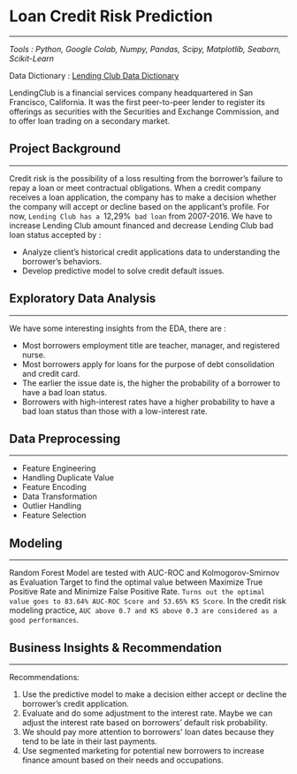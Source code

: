 # Loan Credit Risk Prediction
---
*Tools : Python, Google Colab, Numpy, Pandas, Scipy, Matplotlib, Seaborn, Scikit-Learn*

Data Dictionary : [Lending Club Data Dictionary](https://resources.lendingclub.com/LCDataDictionary.xlsx)

LendingClub is a financial services company headquartered in San Francisco, California. It was the first peer-to-peer lender to register its offerings as securities with the Securities and Exchange Commission, and to offer loan trading on a secondary market.

## Project Background
---
Credit risk is the possibility of a loss resulting from the borrower’s failure to repay a loan or meet contractual obligations. When a credit company receives a loan application, the company has to make a decision whether the company will accept or decline based on the applicant’s profile. For now, `Lending Club has a `12,29%` bad loan` from 2007-2016. We have to increase Lending Club amount financed and decrease Lending Club bad loan status accepted by :
- Analyze client’s historical credit applications data to understanding the borrower’s behaviors.
- Develop predictive model to solve credit default issues.

## Exploratory Data Analysis
---
We have some interesting insights from the EDA, there are :
- Most borrowers employment title are teacher, manager, and registered nurse.
- Most borrowers apply for loans for the purpose of debt consolidation and credit card.
- The earlier the issue date is, the higher the probability of a borrower to have a bad loan status.
- Borrowers with high-interest rates have a higher probability to have a bad loan status than those with a low-interest rate.

## Data Preprocessing
---
- Feature Engineering
- Handling Duplicate Value
- Feature Encoding
- Data Transformation
- Outlier Handling
- Feature Selection

## Modeling
---
Random Forest Model are tested with AUC-ROC and Kolmogorov-Smirnov as Evaluation Target to find the optimal value between Maximize True Positive Rate and Minimize False Positive Rate. `Turns out the optimal value goes to 83.64% AUC-ROC Score and 53.65% KS Score`. In the credit risk modeling practice, `AUC above 0.7 and KS above 0.3 are considered as a good performances`.

## Business Insights & Recommendation
---

Recommendations:
1. Use the predictive model to make a decision either accept or decline the borrower’s credit application.
2. Evaluate and do some adjustment to the interest rate. Maybe we can adjust the interest rate based on borrowers’ default risk probability.
3. We should pay more attention to borrowers' loan dates because they tend to be late in their last payments.
4. Use segmented marketing for potential new borrowers to increase finance amount based on their needs and occupations.
